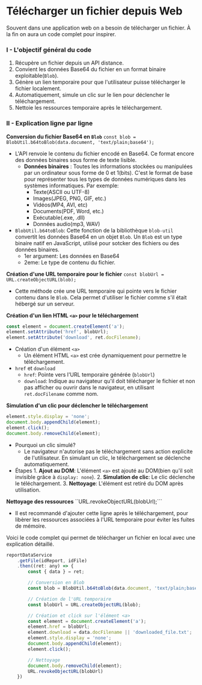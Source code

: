 # Télécharger un fichier depuis Web
Souvent dans une application web on a besoin de télécharger un fichier.
À la fin on aura un code complet pour inspirer.

### I - L'objectif général du code
1. Récupère un fichier depuis un API distance.
2. Convient les données Base64 du fichier en un format binaire exploitable(``Blob``).
3. Génère un lien temporaire pour que l'utilisateur puisse télécharger le fichier localement.
4. Automatiquement, simule un clic sur le lien pour déclencher le téléchargement.
5. Nettoie les ressources temporaire après le téléchargement.

### II - Explication ligne par ligne
__Conversion du fichier Base64 en ``Blob``__
``const blob = BlobUtil.b64toBlob(data.document, 'text/plain;base64');``
* L'API renvoie le contenu du fichier encodé en Base64. Ce format encore des données binaires sous forme de texte lisible.
    * __Données binaires__ : Toutes les informations stockées ou manipulées par un ordinateur sous forme de 0 et 1(bits). C'est le format de base pour représenter tous les types de données numériques dans les systèmes informatiques.
    Par exemple:
        * Texte(ASCII ou UTF-8)
        * Images(JPEG, PNG, GIF, etc.)
        * Vidéos(MP4, AVI, etc)
        * Documents(PDF, Word, etc.)
        * Exécutable(.exe, .dll)
        * Données audio(mp3, WAV)
* ``BlobUtil.b64toBlob``: Cette fonction de la bibliothèque ``blob-util`` convertit les données Base64 en un objet ``Blob``. Un ``Blob`` est un type binaire natif en JavaScript, utilisé pour sotcker des fichiers ou des données binaires.
    * 1er argument: Les données en Base64
    * 2eme: Le type de contenu du fichier.

__Création d'une URL temporaire pour le fichier__
``const blobUrl = URL.createObjectURL(blob);``
* Cette méthode crée une URL temporaire qui pointe vers le fichier contenu dans le ``Blob``. Cela permet d'utiliser le fichier comme s'il était hébergé sur un serveur.

__Création d'un lien HTML ``<a>`` pour le téléchargement__
````js
const element = document.createElement('a');
element.setAttribute('href', blobUrl);
element.setAttribute('download', ret.docFilename);
````
* Création d'un élément ``<a>``
    * Un élément HTML ``<a>`` est crée dynamiquement pour permettre le téléchargement.
* ``href`` et ``download``
    * ``href``: Pointe vers l'URL temporaire générée (``blobUrl``)
    * ``download``: Indique au navigateur qu'il doit télécharger le fichier et non pas afficher ou ouvrir dans le navigateur, en utilisant ``ret.docFilename`` comme nom.

__Simulation d'un clic pour déclencher le téléchargement__
````js
element.style.display = 'none';
document.body.appendChild(element);
element.click();
document.body.removeChild(element);
````
* Pourquoi un clic simulé?
    * Le navigateur n'autorise pas le téléchargement sans action explicite de l'utilisateur. En simulant un clic, le téléchargement se déclenche automatiquement.
* Étapes
        1. __Ajout au DOM__: L'élément ``<a>`` est ajouté au DOM(bien qu'il soit invisible grâce à ``display: none``).
        2. __Simulation de clic__: Le clic déclenche le téléchargement.
        3. __Nettoyage__: L'élément est retiré du DOM après utilisation.

__Nettoyage des ressources__
``URL.revokeObjectURL(blobUrl);```
* Il est recommandé d'ajouter cette ligne après le téléchargement, pour libèrer les ressources associées à l'URL temporaire pour éviter les fuites de mémoire.

Voici le code complet qui permet de télécharger un fichier en local avec une explication détaillé.
````js
reportDataService
	.getFile(idReport, idFile)
	.then((ret: any) => {
		const { data } = ret;

		// Conversion en Blob
		const blob = BlobUtil.b64toBlob(data.document, 'text/plain;base64');

		// Création de l'URL temporaire
		const blobUrl = URL.createObjectURL(blob);

		// Création et click sur l'élément <a>
		const element = document.createElement('a');
		element.href = blobUrl;
		element.download = data.docFilename || 'downloaded_file.txt';
		element.style.display = 'none';
		document.body.appendChild(element);
		element.click();

		// Nettoyage
		document.body.removeChild(element);
		URL.revokeObjectURL(blobUrl)
	})
````